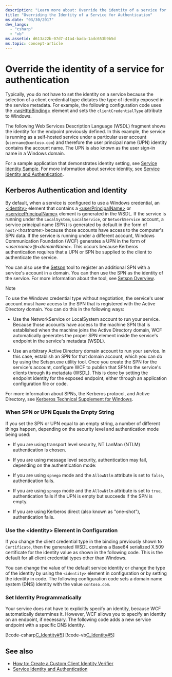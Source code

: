 ```yaml
---
description: "Learn more about: Override the identity of a service for authentication"
title: "Overriding the Identity of a Service for Authentication"
ms.date: "03/30/2017"
dev_langs:
  - "csharp"
  - "vb"
ms.assetid: d613a22b-07d7-41a4-bada-1adc653b9b5d
ms.topic: concept-article
---
```

# Override the identity of a service for authentication

Typically, you do not have to set the identity on a service because the selection of a client credential type dictates the type of identity exposed in the service metadata. For example, the following configuration code uses the [\<wsHttpBinding>](../../configure-apps/file-schema/wcf/wshttpbinding.md) element and sets the `clientCredentialType` attribute to Windows.

 The following Web Services Description Language (WSDL) fragment shows the identity for the endpoint previously defined. In this example, the service is running as a self-hosted service under a particular user account (`username@contoso.com`) and therefore the user principal name (UPN) identity contains the account name. The UPN is also known as the user sign-in name in a Windows domain.

 For a sample application that demonstrates identity setting, see [Service Identity Sample](../samples/service-identity-sample.md). For more information about service identity, see [Service Identity and Authentication](../feature-details/service-identity-and-authentication.md).

## Kerberos Authentication and Identity

 By default, when a service is configured to use a Windows credential, an [\<identity>](../../configure-apps/file-schema/wcf/identity.md) element that contains a [\<userPrincipalName>](../../configure-apps/file-schema/wcf/userprincipalname.md) or [\<servicePrincipalName>](../../configure-apps/file-schema/wcf/serviceprincipalname.md) element is generated in the WSDL. If the service is running under the `LocalSystem`, `LocalService`, or `NetworkService` account, a service principal name (SPN) is generated by default in the form of `host/`\<*hostname*> because those accounts have access to the computer's SPN data. If the service is running under a different account, Windows Communication Foundation (WCF) generates a UPN in the form of \<*username*>@<*domainName*`>`. This occurs because Kerberos authentication requires that a UPN or SPN be supplied to the client to authenticate the service.

 You can also use the [Setspn](/previous-versions/windows/it-pro/windows-server-2008-R2-and-2008/cc731241(v=ws.10)) tool to register an additional SPN with a service's account in a domain. You can then use the SPN as the identity of the service. For more information about the tool, see [Setspn Overview](/previous-versions/windows/it-pro/windows-server-2003/cc773257(v=ws.10)).

> [!NOTE]
> To use the Windows credential type without negotiation, the service's user account must have access to the SPN that is registered with the Active Directory domain. You can do this in the following ways:

- Use the NetworkService or LocalSystem account to run your service. Because those accounts have access to the machine SPN that is established when the machine joins the Active Directory domain, WCF automatically generates the proper SPN element inside the service's endpoint in the service's metadata (WSDL).

- Use an arbitrary Active Directory domain account to run your service. In this case, establish an SPN for that domain account, which you can do by using the Setspn.exe utility tool. Once you create the SPN for the service's account, configure WCF to publish that SPN to the service's clients through its metadata (WSDL). This is done by setting the endpoint identity for the exposed endpoint, either through an application configuration file or code.

 For more information about SPNs, the Kerberos protocol, and Active Directory, see [Kerberos Technical Supplement for Windows](/previous-versions/msp-n-p/ff649429(v=pandp.10)).

### When SPN or UPN Equals the Empty String

 If you set the SPN or UPN equal to an empty string, a number of different things happen, depending on the security level and authentication mode being used:

- If you are using transport level security, NT LanMan (NTLM) authentication is chosen.

- If you are using message level security, authentication may fail, depending on the authentication mode:

- If you are using `spnego` mode and the `AllowNtlm` attribute is set to `false`, authentication fails.

- If you are using `spnego` mode and the `AllowNtlm` attribute is set to `true`, authentication fails if the UPN is empty but succeeds if the SPN is empty.

- If you are using Kerberos direct (also known as "one-shot"), authentication fails.

### Use the \<identity> Element in Configuration

 If you change the client credential type in the binding previously shown to `Certificate`, then the generated WSDL contains a Base64 serialized X.509 certificate for the identity value as shown in the following code. This is the default for all client credential types other than Windows.

 You can change the value of the default service identity or change the type of the identity by using the `<identity>` element in configuration or by setting the identity in code. The following configuration code sets a domain name system (DNS) identity with the value `contoso.com`.

### Set Identity Programmatically

 Your service does not have to explicitly specify an identity, because WCF automatically determines it. However, WCF allows you to specify an identity on an endpoint, if necessary. The following code adds a new service endpoint with a specific DNS identity.

 [!code-csharp[C_Identity#5](../../../../samples/snippets/csharp/VS_Snippets_CFX/c_identity/cs/source.cs#5)]
 [!code-vb[C_Identity#5](../../../../samples/snippets/visualbasic/VS_Snippets_CFX/c_identity/vb/source.vb#5)]

## See also

- [How to: Create a Custom Client Identity Verifier](how-to-create-a-custom-client-identity-verifier.md)
- [Service Identity and Authentication](../feature-details/service-identity-and-authentication.md)
